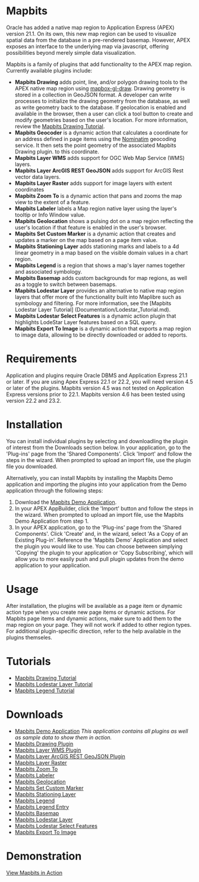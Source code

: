 # Mapbits
Oracle has added a native map region to Application Express (APEX) version 21.1. On its own, this new map region 
can be used to visualize spatial data from the database in a pre-rendered basemap. However, APEX exposes an interface
to the underlying map via javascript, offering possibilities beyond merely simple data visualization.

Mapbits is a family of plugins that add functionality to the APEX map region. Currently available plugins include:

- **Mapbits Drawing** adds point, line, and/or polygon drawing tools to the APEX native map region using [mapbox-gl-draw](https://github.com/mapbox/mapbox-gl-draw). Drawing geometry 
is stored in a collection in GeoJSON format. A developer can write processes to initialize the drawing geometry from the database, as well as write geometry back to the database. If geolocation is enabled and available in the browser, then a user can click a tool button to create and modify geometries based on the user's location.
For more information, review the [Mapbits Drawing Tutorial](Documentation/Drawing_Tutorial.md).
- **Mapbits Geocoder** is a dynamic action that calculates a coordinate for an address defined in page items using the [Nominatim](https://nominatim.org/) geocoding service. It then sets the point geometry of the associated Mapbits Drawing plugin.
to this coordinate. 
- **Mapbits Layer WMS** adds support for OGC Web Map Service (WMS) layers.
- **Mapbits Layer ArcGIS REST GeoJSON** adds support for ArcGIS Rest vector data layers.
- **Mapbits Layer Raster** adds support for image layers with extent coordinates
- **Mapbits Zoom To** is a dynamic action that pans and zooms the map view to the extent of a feature. 
- **Mapbits Labeler** labels a Map region native layer using the layer's tooltip or Info Window value. 
- **Mapbits Geolocation** shows a pulsing dot on a map region reflecting the user's location if that feature is enabled in the user's browser. 
- **Mapbits Set Custom Marker** is a dynamic action that creates and updates a marker on the map based on a page item value.
- **Mapbits Stationing Layer** adds stationing marks and labels to a 4d linear geometry in a map based on the visible domain values in a chart region.
- **Mapbits Legend** is a region that shows a map's layer names together and associated symbology. 
- **Mapbits Basemap** adds custom backgrounds for map regions, as well as a toggle to switch between basemaps.
- **Mapbits Lodestar Layer** provides an alternative to native map region layers that offer more of the functionality built into Maplibre such as symbology and filtering. For more information, see the [Mapbits Lodestar Layer Tutorial] (Documentation/Lodestar_Tutorial.md).
- **Mapbits Lodestar Select Features** is a dynamic action plugin that highlights LodeStar Layer features based on a SQL query. 
- **Mapbits Export To Image** is a dynamic action that exports a map region to image data, allowing to be directly downloaded or added to reports.

# Requirements
Application and plugins require Oracle DBMS and Application Express 21.1 or later. If you are using Apex Express 22.1 or 22.2, you will need version 4.5 or later of the plugins.
Mapbits version 4.5 was not tested on Application Express versions prior to 22.1. Mapbits version 4.6 has been tested using version 22.2 and 23.2.

# Installation
You can install individual plugins by selecting and downloadling the plugin of interest from the Downloads section below. In your application, go to the 'Plug-ins' page from the 'Shared Components'. Click 'Import' and follow the steps in the wizard. When prompted to upload an import file, use the plugin file you downloaded.

Alternatively, you can install Mapbits by installing the Mapbits Demo application and importing the plugins into your application from the Demo application through the following steps: 

1) Download the [Mapbits Demo Application](mapbits_demo_apex_application.sql).
2) In your APEX AppBuilder, click the 'Import' button and follow the steps in the wizard. When prompted to upload an import file, use the Mapbits Demo Application from step 1.
3) In your APEX application, go to the 'Plug-ins' page from the 'Shared Components'. Click 'Create' and, in the wizard, select 'As a Copy of an Existing Plug-in'. Reference the 'Mapbits Demo' Application and select the plugin you would like to use. You can choose between simplying 'Copying' the plugin to your application or 'Copy Subscribing', which will allow you to more easily push and pull plugin updates from the demo application to your application.

# Usage
After installation, the plugins will be available as a page item or dynamic action type when you create new page items or dynamic actions. For Mapbits page items and dynamic actions, make sure to add them to the map region on your page. They will not work if added to other region types. For additional plugin-specific direction, refer to the help available in the plugins themseles.

# Tutorials
* [Mapbits Drawing Tutorial](Documentation/Drawing_Tutorial.md)
* [Mapbits Lodestar Layer Tutorial](Documentation/Lodestar_Tutorial.md)
* [Mapbits Legend Tutorial](Documentation/Legend_Tutorial.md)
  
# Downloads
* [Mapbits Demo Application](mapbits_demo_apex_application.sql) *This application contains all plugins as well as sample data to show them in action.*
* [Mapbits Drawing Plugin](APEX_Map_Region_Accessory_Plugins/item_type_plugin_mil_army_usace_mapbits_draw.sql)
* [Mapbits Layer WMS Plugin](APEX_Map_Region_Accessory_Plugins/item_type_plugin_mil_army_usace_mapbits_layer_wms.sql)
* [Mapbits Layer ArcGIS REST GeoJSON Plugin](APEX_Map_Region_Accessory_Plugins/item_type_plugin_mil_army_usace_mapbits_layer_rest_gjs.sql)
* [Mapbits Layer Raster](APEX_Map_Region_Accessory_Plugins/item_type_plugin_mil_army_usace_mapbits_layer_raster.sql)
* [Mapbits Zoom To](APEX_Map_Region_Accessory_Plugins/dynamic_action_plugin_mil_army_usace_mapbits_zoom_to.sql)
* [Mapbits Labeler](APEX_Map_Region_Accessory_Plugins/item_type_plugin_mil_army_usace_mapbits_labeler.sql)
* [Mapbits Geolocation](APEX_Map_Region_Accessory_Plugins/item_type_plugin_mil_army_usace_mapbits_geolocation.sql)
* [Mapbits Set Custom Marker](APEX_Map_Region_Accessory_Plugins/dynamic_action_plugin_mil_army_usace_mapbits_custommarker.sql)
* [Mapbits Stationing Layer](APEX_Map_Region_Accessory_Plugins/item_type_plugin_mil_army_usace_mapbits_layer_station.sql)
* [Mapbits Legend](APEX_Map_Region_Accessory_Plugins/region_type_plugin_mil_army_usace_mapbits_legend.sql)
* [Mapbits Legend Entry](APEX_Map_Region_Accessory_Plugins/item_type_plugin_mil_army_usace_mapbits_legend_entry.sql)
* [Mapbits Basemap](APEX_Map_Region_Accessory_Plugins/region_type_plugin_mil_army_usace_mapbits_layer_basemap.sql)
* [Mapbits Lodestar Layer](APEX_Map_Region_Accessory_Plugins/item_type_plugin_mil_army_usace_mapbits_layer_lodestar.sql)
* [Mapbits Lodestar Select Features](APEX_Map_Region_Accessory_Plugins/dynamic_action_plugin_mil_army_usace_mapbits_select_features.sql)
* [Mapbits Export To Image](APEX_Map_Region_Accessory_Plugins/dynamic_action_plugin_mil_army_usace_mapbits_export_to_image.sql)

# Demonstration
[View Mapbits in Action](https://taw4i5xyrvvl9hk-usacedemo.adb.us-ashburn-1.oraclecloudapps.com/ords/r/grep02/mapbits-demo/home)
